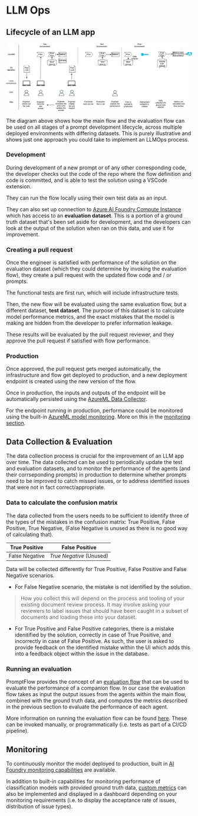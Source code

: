 # LLM Ops

## Lifecycle of an LLM app

![PromptJourney](../images/PromptLifecycle.drawio.png)

The diagram above shows how the main flow and the evaluation flow can be used on all stages of a prompt development lifecycle, across multiple deployed environments with differing datasets. This is purely illustrative and shows just one approach you could take to implement an LLMOps process.

### Development

During development of a new prompt or of any other corresponding code, the developer checks out the code of the repo where the flow definition and code is committed, and is able to test the solution using a VSCode extension.

They can run the flow locally using their own test data as an input.

They can also set up connection to [Azure AI Foundry Compute Instance](https://learn.microsoft.com/en-us/azure/ai-studio/how-to/create-manage-compute) which has access to an **evaluation dataset**. This is a portion of a ground truth dataset that's been set aside for development, and the developers can look at the output of the solution when ran on this data, and use it for improvement.

### Creating a pull request

Once the engineer is satisfied with performance of the solution on the evaluation dataset (which they could determine by invoking the evaluation flow), they create a pull request with the updated flow code and / or prompts.

The functional tests are first run, which will include infrastructure tests.

Then, the new flow will be evaluated using the same evaluation flow, but a different dataset, **test dataset**. The purpose of this dataset is to calculate model performance metrics, and the exact mistakes that the model is making are hidden from the developer to prefer information leakage.

These results will be evaluated by the pull request reviewer, and they approve the pull request if satisfied with flow performance.

### Production

Once approved, the pull request gets merged automatically, the infrastructure and flow get deployed to production, and a new deployment endpoint is created using the new version of the flow.

Once in production, the inputs and outputs of the endpoint will be automatically persisted using the [AzureML Data Collector](https://learn.microsoft.com/en-us/azure/machine-learning/concept-data-collection?view=azureml-api-2).

For the endpoint running in production, performance could be monitored using the built-in [AzureML model monitoring](https://learn.microsoft.com/en-us/azure/machine-learning/prompt-flow/how-to-monitor-generative-ai-applications?view=azureml-api-2). More on this in the [monitoring section](#monitoring).

## Data Collection & Evaluation

The data collection process is crucial for the improvement of an LLM app over time. The data collected can be used to periodically update the test and evaluation datasets, and to monitor the performance of the agents (and their corrseponding prompts) in production to determine whether prompts need to be improved to catch missed issues, or to address identified issues that were not in fact correct/appropriate.

### Data to calculate the confusion matrix

The data collected from the users needs to be sufficient to identify three of the types of the mistakes in the confusion matrix: True Positive, False Positive, True Negative, (False Negative is unused as there is no good way of calculating that).

| True Positive  | False Positive           |
| -------------- | ------------------------ |
| False Negative | _True Negative_ (Unused) |

Data will be collected differently for True Positive, False Positive and False Negative scenarios.

- For False Negative scenario, the mistake is not identified by the solution.

> How you collect this will depend on the process and tooling of your existing document review process. It may involve asking your reviewers to label issues that should have been caught in a subset of documents and loading these into your dataset.

- For True Positive and False Positive categories, there is a mistake idenitified by the solution, correctly in case of True Positive, and incorrectly in case of False Positive. As such, the user is asked to provide feedback on the identified mistake within the UI which adds this into a feedback object within the issue in the database.

### Running an evaluation

PromptFlow provides the concept of an [evaluation flow](https://learn.microsoft.com/en-us/azure/machine-learning/prompt-flow/how-to-develop-an-evaluation-flow?view=azureml-api-2) that can be used to evaluate the performance of a companion flow. In our case the evaluation flow takes as input the output issues from the agents within the main flow, combined with the ground truth data, and computes the metrics described in the previous section to evaluate the performance of each agent.

More information on running the evaluation flow can be found [here](./evaluation_flow.md). These can be invoked manually, or programmatically (i.e. tests as part of a CI/CD pipeline).

## Monitoring

To continuously monitor the model deployed to production, built in [AI Foundry monitoring capabilities](https://learn.microsoft.com/en-us/azure/machine-learning/prompt-flow/how-to-monitor-generative-ai-applications?view=azureml-api-2) are available.

In addition to built-in capabilities for monitoring performance of classification models with provided ground truth data, [custom metrics](https://learn.microsoft.com/en-us/azure/ai-studio/how-to/monitor-quality-safety?tabs=azure-studio) can also be implemented and displayed in a dashboard depending on your monitoring requirements (i.e. to display the acceptance rate of issues, distribution of issue types).
